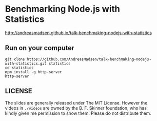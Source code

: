 # Benchmarking Node.js with Statistics

http://andreasmadsen.github.io/talk-benchmaking-nodejs-with-statistics

## Run on your computer

```
git clone https://github.com/AndreasMadsen/talk-benchmaking-nodejs-with-statistics.git statistics
cd statistics
npm install -g http-server
http-server
```

## LICENSE

The slides are generally released under The MIT License. However the videos
in `./videos` are owned by the B. F. Skinner foundation, who has kindly given
me permission to show them. Please do not distribute them.
